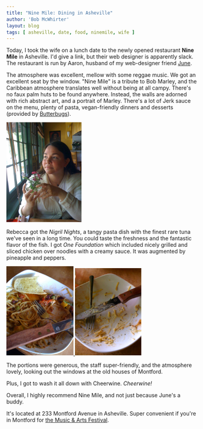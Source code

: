 ```yaml
---
title: "Nine Mile: Dining in Asheville"
author: 'Bob McWhirter'
layout: blog
tags: [ asheville, date, food, ninemile, wife ]
---
```

Today, I took the wife on a lunch date to the newly opened restaurant <strong>Nine Mile</strong> in Asheville.  I'd give a link, but their web designer is apparently slack.  The restaurant is run by Aaron, husband of my web-designer friend <a href="http://juneallison.com/" title="June's portfolio">June</a>.

The atmosphere was excellent, mellow with some reggae music.  We got an excellent seat by the window.  "Nine Mile" is a tribute to Bob Marley, and the Caribbean atmosphere translates well without being at all campy.  There's no faux palm huts to be found anywhere.  Instead, the walls are adorned with rich abstract art, and a portrait of Marley.   There's a lot of Jerk sauce on the menu, plenty of pasta, vegan-friendly dinners and desserts (provided by <a href="http://www.butterbugs.com/" title="Butterbugs">Butterbugs</a>).

<a href="http://www.fnokd.com/wp-content/uploads/2008/05/img_0117.jpg">
  <img src="/blog/assets/img_0117.jpg" height="262" width="197"/>
</a>

Rebecca got the <em>Nigril Nights</em>, a tangy pasta dish with the finest rare tuna we've seen in a long time.  You could taste the freshness and the fantastic flavor of the fish.  I got <em>One Foundation</em> which included nicely grilled and sliced chicken over noodles with a creamy sauce.  It was augmented by pineapple and peppers.

<a href="http://www.fnokd.com/wp-content/uploads/2008/05/img_0120.jpg">
  <img src="/blog/assets/img_0120.jpg" height="234" width="176"/>
</a>

<a href="http://www.fnokd.com/wp-content/uploads/2008/05/img_0119.jpg">
  <img src="/blog/assets/img_0119.jpg" height="229" width="174"/>
</a>

The portions were generous, the staff super-friendly, and the atmosphere lovely, looking out the windows at the old houses of Montford.

Plus, I got to wash it all down with Cheerwine.  <em>Cheerwine!</em>

Overall, I highly recommend Nine Mile, and not just because June's a buddy.

It's located at 233 Montford Avenue in Asheville.  Super convenient if you're in Montford for <a href="http://www.montfordfestival.com/Festival/" title="Montford Music &amp; Arts Festival">the Music &amp; Arts Festival</a>.
